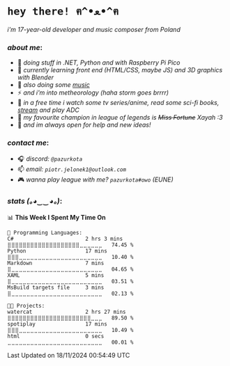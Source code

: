 # `hey there! ฅ^•ﻌ•^ฅ`

*i'm 17-year-old developer and music composer from Poland*

### *about me*:
- 🔭 *doing stuff in .NET, Python and with Raspberry Pi Pico*
- 🌱 *currently learning front end (HTML/CSS, maybe JS) and 3D graphics with Blender*
- 🎹 *also doing some [music](https://www.youtube.com/@foxtrotdotwav)*
- ⚡ *and i'm into metheorology (haha storm goes brrrr)*
- 👀 *in a free time i watch some tv series/anime, read some sci-fi books, [stream](https://www.youtube.com/@pazurkota) and play ADC*
- 💖 *my favourite champion in league of legends is ~~Miss Fortune~~ Xayah :3*
- 👯 *and im always open for help and new ideas!*

### *contact me*:
- 🎧 *discord: `@pazurkota`*
- 📫 *email: `piotr.jelonek1@outlook.com`*
- 🎮 *wanna play league with me? `pazurkota#owo` (EUNE)*

### *stats (｡◕‿‿◕｡)*:
<!--START_SECTION:waka-->
📊 **This Week I Spent My Time On** 

```text
💬 Programming Languages: 
C#                       2 hrs 3 mins        ⣿⣿⣿⣿⣿⣿⣿⣿⣿⣿⣿⣿⣿⣿⣿⣿⣿⣿⣿⣀⣀⣀⣀⣀⣀   74.45 % 
Python                   17 mins             ⣿⣿⣿⣀⣀⣀⣀⣀⣀⣀⣀⣀⣀⣀⣀⣀⣀⣀⣀⣀⣀⣀⣀⣀⣀   10.40 % 
Markdown                 7 mins              ⣿⣀⣀⣀⣀⣀⣀⣀⣀⣀⣀⣀⣀⣀⣀⣀⣀⣀⣀⣀⣀⣀⣀⣀⣀   04.65 % 
XAML                     5 mins              ⣿⣀⣀⣀⣀⣀⣀⣀⣀⣀⣀⣀⣀⣀⣀⣀⣀⣀⣀⣀⣀⣀⣀⣀⣀   03.51 % 
MsBuild targets file     3 mins              ⣿⣀⣀⣀⣀⣀⣀⣀⣀⣀⣀⣀⣀⣀⣀⣀⣀⣀⣀⣀⣀⣀⣀⣀⣀   02.13 % 

🐱‍💻 Projects: 
watercat                 2 hrs 27 mins       ⣿⣿⣿⣿⣿⣿⣿⣿⣿⣿⣿⣿⣿⣿⣿⣿⣿⣿⣿⣿⣿⣿⣀⣀⣀   89.50 % 
spotiplay                17 mins             ⣿⣿⣿⣀⣀⣀⣀⣀⣀⣀⣀⣀⣀⣀⣀⣀⣀⣀⣀⣀⣀⣀⣀⣀⣀   10.49 % 
html                     0 secs              ⣀⣀⣀⣀⣀⣀⣀⣀⣀⣀⣀⣀⣀⣀⣀⣀⣀⣀⣀⣀⣀⣀⣀⣀⣀   00.01 % 
```


 Last Updated on 18/11/2024 00:54:49 UTC
<!--END_SECTION:waka-->
